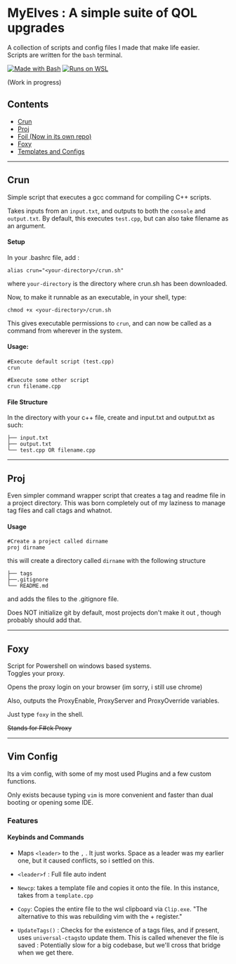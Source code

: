 # MyElves : A simple suite of QOL upgrades
A collection of scripts and config files I made that make life easier.   
Scripts are written for the `bash`  terminal.

[![Made with Bash](https://img.shields.io/badge/Made%20with-Bash-blue.svg)]()
[![Runs on WSL](https://img.shields.io/badge/Platform-WSL-lightgrey.svg)]()


(Work in progress)
## Contents 
- [Crun](#Crun)
- [Proj](#Proj)
- [Foil (Now in its own repo)](https://github.com/Washiki/foil)
- [Foxy](#Foxy)  
- [Templates and Configs](###-template)  
---
## Crun
Simple script that executes a gcc command for compiling C++ scripts. 

Takes inputs from an `input.txt`, and outputs to both the `console` and `output.txt`.
By default, this executes `test.cpp`, but can also take filename as an argument. 

#### Setup
In your .bashrc file, add : 
```console
alias crun="<your-directory>/crun.sh"
```
where `your-directory` is the directory where crun.sh has been downloaded.

Now, to make it runnable as an executable, in your shell, type:
```console
chmod +x <your-directory>/crun.sh
```
This gives executable permissions to 	`crun`, and can now be called as a command from wherever in the system.


#### Usage:
```console
#Execute default script (test.cpp)
crun 

#Execute some other script 
crun filename.cpp
```
#### File Structure
In the directory with your c++ file, create and input.txt and output.txt as such:
```console
├── input.txt
├── output.txt
└── test.cpp OR filename.cpp
```

---
## Proj
Even simpler command wrapper script that creates a tag and readme file in a project directory. 
This was born completely out of my laziness to manage tag files and call ctags and whatnot. 

#### Usage
```console
#Create a project called dirname
proj dirname
```

this will create a directory called `dirname` with the following structure
```console
├── tags
├──.gitignore
└── README.md
```
and adds the files to the .gitignore file. 

Does NOT initialize git by default, most projects don't make it out , though probably should add that. 

---
## Foxy

Script for Powershell on windows based systems. <br /> Toggles your proxy.

Opens the proxy login on your browser (im sorry, i still use chrome)

Also, outputs the ProxyEnable, ProxyServer and ProxyOverride variables. 

Just type `foxy` in the shell. 

~~Stands for F#ck Proxy~~

---
## Vim Config 
Its a vim config, with some of my most used Plugins  and a few custom functions. 

Only exists because typing `vim` is more convenient and faster than dual booting or opening some IDE.

### Features 

#### Keybinds and Commands
- Maps `<leader>` to the `,` .
	 It just works. Space as a leader was my earlier one, but it caused conflicts, so i settled on this.

- `<leader>f` : Full file auto indent 

- `Newcp`: takes a template file and copies it onto the file. In this instance, takes from a `template.cpp`

- `Copy`: Copies the entire file to the wsl clipboard via `Clip.exe`. 
	"The alternative to this was rebuilding vim with the + register."

- `UpdateTags()` : Checks for the existence of a tags files, and if present, uses `universal-ctags`to update them. This is called whenever the file is saved : Potentially slow for a big codebase, but we'll cross that bridge when we get there. 


